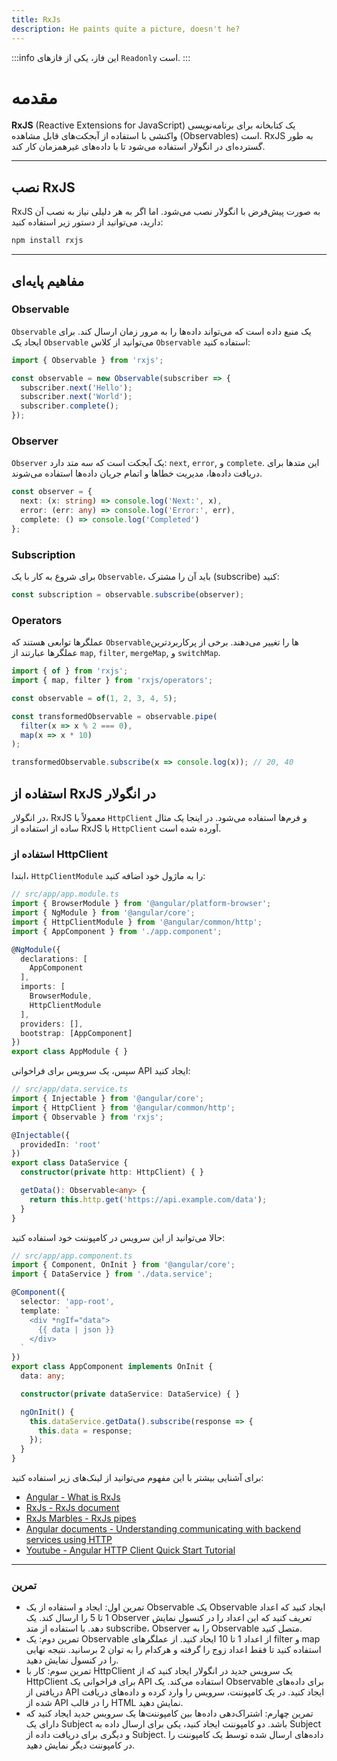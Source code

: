 ```yaml
---
title: RxJs
description: He paints quite a picture, doesn't he?
---
```


:::info این فاز، یکی از فازهای `Readonly` است.
:::


# مقدمه

**RxJS** (Reactive Extensions for JavaScript) یک کتابخانه برای برنامه‌نویسی واکنشی با استفاده از آبجکت‌های قابل مشاهده (Observables) است. RxJS به طور گسترده‌ای در انگولار استفاده می‌شود تا با داده‌های غیرهمزمان کار کند.

---

## نصب RxJS

RxJS به صورت پیش‌فرض با انگولار نصب می‌شود. اما اگر به هر دلیلی نیاز به نصب آن دارید، می‌توانید از دستور زیر استفاده کنید:

```bash
npm install rxjs
```
---

## مفاهیم پایه‌ای

### Observable

`Observable` یک منبع داده است که می‌تواند داده‌ها را به مرور زمان ارسال کند. برای ایجاد یک `Observable` می‌توانید از کلاس `Observable` استفاده کنید:

```typescript
import { Observable } from 'rxjs';

const observable = new Observable(subscriber => {
  subscriber.next('Hello');
  subscriber.next('World');
  subscriber.complete();
});
```

### Observer

`Observer` یک آبجکت است که سه متد دارد: `next`, `error`, و `complete`. این متدها برای دریافت داده‌ها، مدیریت خطاها و اتمام جریان داده‌ها استفاده می‌شوند.

```typescript
const observer = {
  next: (x: string) => console.log('Next:', x),
  error: (err: any) => console.log('Error:', err),
  complete: () => console.log('Completed')
};
```

### Subscription

برای شروع به کار با یک `Observable`، باید آن را مشترک (subscribe) کنید:

```typescript
const subscription = observable.subscribe(observer);
```

### Operators

عملگرها توابعی هستند که `Observable`ها را تغییر می‌دهند. برخی از پرکاربردترین عملگرها عبارتند از `map`, `filter`, `mergeMap`, و `switchMap`.

```typescript
import { of } from 'rxjs';
import { map, filter } from 'rxjs/operators';

const observable = of(1, 2, 3, 4, 5);

const transformedObservable = observable.pipe(
  filter(x => x % 2 === 0),
  map(x => x * 10)
);

transformedObservable.subscribe(x => console.log(x)); // 20, 40
```

## استفاده از RxJS در انگولار

در انگولار، RxJS معمولاً با `HttpClient` و فرم‌ها استفاده می‌شود. در اینجا یک مثال ساده از استفاده از RxJS با `HttpClient` آورده شده است.

### استفاده از HttpClient

ابتدا، `HttpClientModule` را به ماژول خود اضافه کنید:

```typescript
// src/app/app.module.ts
import { BrowserModule } from '@angular/platform-browser';
import { NgModule } from '@angular/core';
import { HttpClientModule } from '@angular/common/http';
import { AppComponent } from './app.component';

@NgModule({
  declarations: [
    AppComponent
  ],
  imports: [
    BrowserModule,
    HttpClientModule
  ],
  providers: [],
  bootstrap: [AppComponent]
})
export class AppModule { }
```

سپس، یک سرویس برای فراخوانی API ایجاد کنید:

```typescript
// src/app/data.service.ts
import { Injectable } from '@angular/core';
import { HttpClient } from '@angular/common/http';
import { Observable } from 'rxjs';

@Injectable({
  providedIn: 'root'
})
export class DataService {
  constructor(private http: HttpClient) { }

  getData(): Observable<any> {
    return this.http.get('https://api.example.com/data');
  }
}
```

حالا می‌توانید از این سرویس در کامپوننت خود استفاده کنید:

```typescript
// src/app/app.component.ts
import { Component, OnInit } from '@angular/core';
import { DataService } from './data.service';

@Component({
  selector: 'app-root',
  template: `
    <div *ngIf="data">
      {{ data | json }}
    </div>
  `
})
export class AppComponent implements OnInit {
  data: any;

  constructor(private dataService: DataService) { }

  ngOnInit() {
    this.dataService.getData().subscribe(response => {
      this.data = response;
    });
  }
}
```

برای آشنایی بیشتر با این مفهوم می‌توانید از لینک‌های زیر استفاده کنید:

-   [Angular - What is RxJs](https://v17.angular.io/guide/rx-library)
-   [RxJs - RxJs document](https://v17.angular.io/guide/rx-library)
-   [RxJs Marbles - RxJs pipes](https://rxmarbles.com/#filter)
-   [Angular documents - Understanding communicating with backend services using HTTP](https://v17.angular.io/guide/understanding-communicating-with-http)
-   [Youtube - Angular HTTP Client Quick Start Tutorial](https://www.youtube.com/watch?v=_05v0mrNLh0)

---

### تمرین

-   تمرین اول: ایجاد و استفاده از یک Observable
    یک Observable ایجاد کنید که اعداد 1 تا 5 را ارسال کند.
    یک Observer تعریف کنید که این اعداد را در کنسول نمایش دهد.
    با استفاده از متد subscribe، Observer را به Observable متصل کنید.
-   تمرین دوم: یک Observable از اعداد 1 تا 10 ایجاد کنید.
    از عملگرهای filter و map استفاده کنید تا فقط اعداد زوج را گرفته و هرکدام را به توان 2 برسانید.
    نتیجه نهایی را در کنسول نمایش دهید.
-   تمرین سوم: کار با HttpClient
    یک سرویس جدید در انگولار ایجاد کنید که از HttpClient برای فراخوانی یک API استفاده می‌کند.
    یک Observable برای داده‌های دریافتی از API ایجاد کنید.
    در یک کامپوننت، سرویس را وارد کرده و داده‌های دریافت شده از API را در قالب HTML نمایش دهید.
-   تمرین چهارم: اشتراک‌دهی داده‌ها بین کامپوننت‌ها
    یک سرویس جدید ایجاد کنید که دارای یک Subject باشد.
    دو کامپوننت ایجاد کنید، یکی برای ارسال داده به Subject و دیگری برای دریافت داده از Subject.
    داده‌های ارسال شده توسط یک کامپوننت را در کامپوننت دیگر نمایش دهید.

